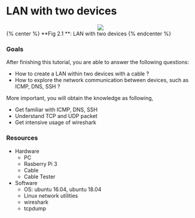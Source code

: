 # LAN with two devices

<div style="text-align:center">
<img src="https://www.lucidchart.com/publicSegments/view/f4091b85-bffa-41e0-a599-ef9b46054203/image.png">
</div>
{% center %} **Fig 2.1 **: LAN with two devices {% endcenter %}

### Goals

After finishing this tutorial, you are able to answer the following questions:

* How to create a LAN within two devices with a cable ?
* How to explore the network communication between devices, such as ICMP, DNS, SSH ?

More important, you will obtain the knowledge as following,

* Get familiar with ICMP, DNS, SSH
* Understand TCP and UDP packet
* Get intensive usage of wireshark 


### Resources
* Hardware
    * PC
    * Rasberry Pi 3
    * Cable 
    * Cable Tester
* Software
    * OS: ubuntu 16.04, ubuntu 18.04 
    * Linux network utilities 
    * wireshark
    * tcpdump



